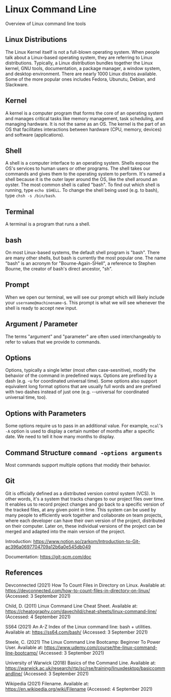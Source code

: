 # Linux Command Line
Overview of Linux command line tools

## Linux Distributions
The Linux Kernel itself is not a full-blown operating system. When people talk about a Linux-based operating system, they are referring to Linux distributions. Typically, a Linux distribution bundles together the Linux kernel, GNU tools, documentation, a package manager, a window system, and desktop environment. There are nearly 1000 Linux distros available. Some of the more popular ones includes Fedora, Ubunutu, Debian, and Slackware.

## Kernel
A kernel is a computer program that forms the core of an operating system and manages critical tasks like memory management, task scheduling, and managing hardware. It is not the same as an OS. The kernel is the part of an OS that facilitates interactions between hardware (CPU, memory, devices) and software (applications).

## Shell
A shell is a computer interface to an operating system. Shells expose the OS's services to human users or other programs. The shell takes our commands and gives them to the operating system to perform. It's named a shell because it is the outer layer around the OS, like the shell around an oyster. The most common shell is called "bash". To find out which shell is running, type `echo $SHELL`. To change the shell being used (e.g. to bash), type `chsh -s /bin/bash`.

## Terminal
A terminal is a program that runs a shell. 

## bash
On most Linux-based systems, the default shell program is "bash". There are many other shells, but bash is currently the most popular one. The name "bash" is an acronym for "Bourne-Again-SHell", a reference to Stephen Bourne, the creator of bash's direct ancestor, "sh".

## Prompt
When we open our terminal, we will see our prompt which will likely include your `username@machinename~$`. This prompt is what we will see whenever the shell is ready to accept new input.

## Argument / Parameter
The terms "argument" and "parameter" are often used interchangeably to refer to values that we provide to commands.

## Options
Options, typically a single letter (most often case-sesnitive), modify the behavior of the command in predefined ways. Options are prefixed by a dash (e.g. -u for coordinated universal time). Some options also support equivalent long format options that are usually full words and are prefixed with two dashes instead of just one (e.g. --universal for coordinated universal time, too).

## Options with Parameters
Some options require us to pass in an additional value. For example, `ncal`'s `-A` option is used to display a certain number of months after a specific date. We need to tell it how many months to display.

## Command Structure `command -options arguments`
Most commands support multiple options that modidy their behavior.

## Git
Git is officially defined as a distributed version control system (VCS). In other words, it's a system that tracks changes to our project files over time. It enables us to record project changes and go back to a specific version of the tracked files, at any given point in time.  This system can be used by many people to efficiently work together and collaborate on team projects, where each developer can have their own version of the project, distributed on their computer. Later on, these individual versions of the project can be merged and adapted into the main version of the project.

Introduction: https://www.notion.so/zarkom/Introduction-to-Git-ac396a0697704709a12b6a0e545db049

Documentation: https://git-scm.com/doc

## References

Devconnected (2021) How To Count Files in Directory on Linux. Available at: https://devconnected.com/how-to-count-files-in-directory-on-linux/ (Accessed: 3 September 2021)

Child, D. (2011) Linux Command Line Cheat Sheet. Available at: https://cheatography.com/davechild/cheat-sheets/linux-command-line/ (Accessed: 4 September 2021)

SS64 (2021) An A-Z Index of the Linux command line: bash + utilities. Available at: https://ss64.com/bash/ (Accessed: 3 September 2021)

Steele, C. (2021) The Linux Command Line Bootcamp: Beginner To Power User. Available at: https://www.udemy.com/course/the-linux-command-line-bootcamp/ (Accessed: 3 September 2021)

University of Warwick (2018) Basics of the Command Line. Available at: https://warwick.ac.uk/research/rtp/sc/rse/training/linuxdesktop/basiccommandline/ (Accessed: 3 September 2021)

Wikipedia (2021) Filename. Available at: https://en.wikipedia.org/wiki/Filename (Accessed: 4 September 2021)
